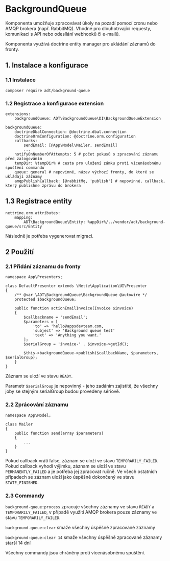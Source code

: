 # BackgroundQueue

Komponenta umožňuje zpracovávat úkoly na pozadí pomocí cronu nebo AMQP brokera (např. RabbitMQ). Vhodné pro dlouhotrvající requesty, komunikaci s API nebo odesílání webhooků či e-mailů.

Komponenta využívá doctrine entity manager pro ukládání záznamů do fronty.

## 1. Instalace a konfigurace

### 1.1 Instalace
```
composer require adt/background-queue
```

### 1.2 Registrace a konfigurace extension
```
extensions:
	backgroundQueue: ADT\BackgroundQueue\DI\BackgroundQueueExtension

backgroundQueue:
	doctrineDbalConnection: @doctrine.dbal.connection
	doctrineOrmConfiguration: @doctrine.orm.configuration
	callbacks:
		sendEmail: [@App\Model\Mailer, sendEmail]
		...
	notifyOnNumberOfAttempts: 5 # počet pokusů o zpracování záznamu před zalogováním
	tempDir: %tempDir% # cesta pro uložení zámku proti vícenásobnému spuštění commandu
	queue: general # nepovinné, název výchozí fronty, do které se ukládají záznamy
	amqpPublishCallback: [@rabbitMq, 'publish'] # nepovinné, callback, který publishne zprávu do brokera
```

## 1.3 Registrace entity
```
nettrine.orm.attributes:
	mapping:
		ADT\BackgroundQueue\Entity: %appDir%/../vendor/adt/background-queue/src/Entity
```

Následně je potřeba vygenerovat migraci.

## 2 Použití

### 2.1 Přidání záznamu do fronty
```
namespace App\Presenters;

class DefaultPresenter extends \Nette\Application\UI\Presenter 
{
    /** @var \ADT\BackgroundQueue\BackgroundQueue @autowire */
    protected $backgroundQueue;

    public function actionEmailInvoice(Invoice $invoice) 
    {
        $callbackname = 'sendEmail';
        $parameters = [
            'to' => 'hello@appsdevteam.com,
            'subject' => 'Background queue test'
            'text' => 'Anything you want.'
        ];
        $serialGroup = 'invoice-' . $invoice->getId();

        $this->backgroundQueue->publish($callbackName, $parameters, $serialGroup);
    }
}

```

Záznam se uloží ve stavu `READY`.

Parametr `$serialGroup` je nepovinný - jeho zadáním zajistítě, že všechny joby se stejným serialGroup budou provedeny sériově.

### 2.2 Zprácování záznamu

```
namespace App\Model;

class Mailer
{
	public function send(array $parameters) 
	{
	    ...
	}
}
```

Pokud callback vrátí false, záznam se uloží ve stavu `TEMPORARILY_FAILED`. Pokud callback vyhodí výjimku, záznam se uloží ve stavu `PERMANENTLY_FAILED` a je potřeba jej zpracovat ručně. Ve všech ostatních případech se záznam uloží jako úspěšně dokončený ve stavu `STATE_FINISHED`.

### 2.3 Commandy

`background-queue:process` zpracuje všechny záznamy ve stavu `READY` a `TEMPORARILY_FAILED`, v případě využití AMQP brokera pouze záznamy ve stavu `TEMPORARILY_FAILED`.

`background-queue:clear` smaže všechny úspěšně zpracované záznamy

`background-queue:clear 14` smaže všechny úspěšně zpracované záznamy starší 14 dní

Všechny commandy jsou chráněny proti vícenásobnému spuštění.